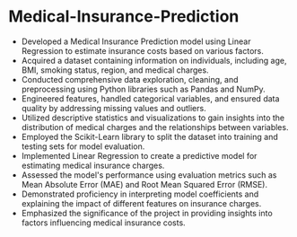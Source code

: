 # Medical-Insurance-Prediction
* Developed a Medical Insurance Prediction model using Linear Regression to estimate insurance costs based on various factors.
* Acquired a dataset containing information on individuals, including age, BMI, smoking status, region, and medical charges.
* Conducted comprehensive data exploration, cleaning, and preprocessing using Python libraries such as Pandas and NumPy.
* Engineered features, handled categorical variables, and ensured data quality by addressing missing values and outliers.
* Utilized descriptive statistics and visualizations to gain insights into the distribution of medical charges and the relationships between variables.
* Employed the Scikit-Learn library to split the dataset into training and testing sets for model evaluation.
* Implemented Linear Regression to create a predictive model for estimating medical insurance charges.
* Assessed the model's performance using evaluation metrics such as Mean Absolute Error (MAE) and Root Mean Squared Error (RMSE).
* Demonstrated proficiency in interpreting model coefficients and explaining the impact of different features on insurance charges.
* Emphasized the significance of the project in providing insights into factors influencing medical insurance costs.
